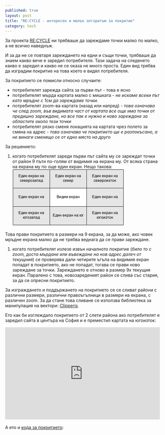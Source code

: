 ```yaml
---
published: true
layout: post
title: "RE:CYCLE - интересен и малък алгоритъм за покритие"
category: tech
---
```


За проекта [RE:CYCLE](http://recycle.obshtestvo.bg) ни трябваше да зареждаме точки малко по малко, а не всичко наведнъж. 

И за да не се повтаря зареждането на едни и същи точки, трябваше да знаем какво вече е заредил потребителя. Тази задача на следенето какво е заредил и какво не се оказа не много проста. Един вид трябва да изградим покритие на това което е видял потребителя.

За покритието се помисли относно случаите:

 - потребителят зарежда сайта за първи път - това е ясно
 - потребителят мърда картата малко с мишката - _не искаме всеки път като мръдне с 1см да зареждаме точки._
 - потребителят zoom-ва картата (назад или напред) - _това означава че след zoom, във видимата част от картата все още има точки от предишно зареждане, но все пак е нужно и ново зареждане за областите около тези точки_
 - потребителят рязко сменя локацията на картата чрез полето за смяна на адрес - _това означава че покритието ще е разпокъсано, а не винаги сменящо се от едно място на друго_

За решението:

 1. когато потребителят зареди първи път сайта му се зареждат точки от район 9 пъти по-голям от видимия на екрана му. От всяка страна на екрана му по още един екран. Нещо такова: 
   ![Екрани](/media/recycle-coverage-example.png) 
   
   Това прави покритието в размери на 9 екрана, за да може, ако човек мръдне екрана малко да не трябва веднага да се прави зареждане.
 1. когато потребителят излезе извън началното покритие (_било то с zoom, доста мърдане или въвеждане на нов адрес далеч от текущния_) се проверява дали четирите ъгъла на видимия екран попадат в покритието, ако не попадат, тогава се прави ново зареждане за точки. Зареждането е отново в размер 9x текущия екран. Паралено с това, новозареденият район се слива със стария, за да се опресни покритието.

За изграждането и поддържането на покритието се се сливат райони с различни размери, различни правоъгълници в размери на екрана, с различен zoom. За да стане това сливане се използва библиотека за манипулация на вектори: [Clipperjs](http://sourceforge.net/p/jsclipper/wiki/Home%206/).

Ето как би изглеждало покритието от 2 слети района ако потребителят е заредил сайта в центъра на София и е преместил картата на югоизток:
<iframe width="100%" height="300" src="http://jsfiddle.net/uF6ec/10/embedded/result/" allowfullscreen="allowfullscreen" frameborder="0"></iframe>

А ето и [кода за покритието](https://github.com/obshtestvo/recycle/blob/master/ecomap/static/js/map/locationManager.js#L287): 
<script src="http://gist-it.appspot.com/github/obshtestvo/recycle/blob/9c4ade32f1a215049d62c941b4f64d478045ffa7/ecomap/static/js/map/locationManager.js?slice=286:"></script>
